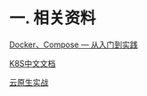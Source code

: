 
# 一. 相关资料
[Docker、Compose — 从入门到实践](https://vuepress.mirror.docker-practice.com)  

[K8S中文文档](https://kubernetes.io/zh-cn/docs/home/)

[云原生实战](https://www.yuque.com/leifengyang/oncloud)
